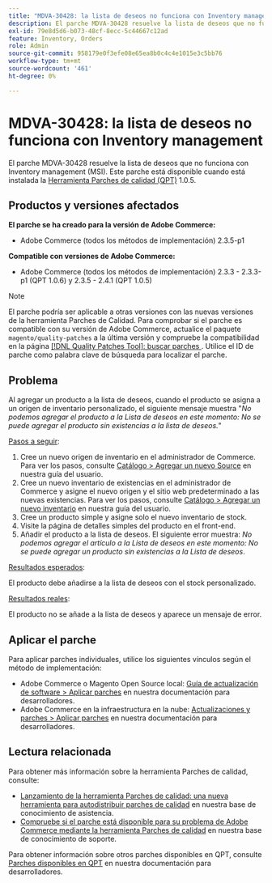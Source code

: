 ```yaml
---
title: "MDVA-30428: la lista de deseos no funciona con Inventory management"
description: El parche MDVA-30428 resuelve la lista de deseos que no funciona con Inventory management (MSI). Este parche está disponible cuando está instalada la [Quality Patches Tool (QPT)](/help/announcements/adobe-commerce-announcements/magento-quality-patches-released-new-tool-to-self-serve-quality-patches.md) 1.0.5.
exl-id: 79e8d5d6-b073-48cf-8ecc-5c44667c12ad
feature: Inventory, Orders
role: Admin
source-git-commit: 958179e0f3efe08e65ea8b0c4c4e1015e3c5bb76
workflow-type: tm+mt
source-wordcount: '461'
ht-degree: 0%

---
```


# MDVA-30428: la lista de deseos no funciona con Inventory management

El parche MDVA-30428 resuelve la lista de deseos que no funciona con Inventory management (MSI). Este parche está disponible cuando está instalada la [Herramienta Parches de calidad (QPT)](/help/announcements/adobe-commerce-announcements/magento-quality-patches-released-new-tool-to-self-serve-quality-patches.md) 1.0.5.

## Productos y versiones afectados

**El parche se ha creado para la versión de Adobe Commerce:**

* Adobe Commerce (todos los métodos de implementación) 2.3.5-p1

**Compatible con versiones de Adobe Commerce:**

* Adobe Commerce (todos los métodos de implementación) 2.3.3 - 2.3.3-p1 (QPT 1.0.6) y 2.3.5 - 2.4.1 (QPT 1.0.5)

>[!NOTE]
>
>El parche podría ser aplicable a otras versiones con las nuevas versiones de la herramienta Parches de Calidad. Para comprobar si el parche es compatible con su versión de Adobe Commerce, actualice el paquete `magento/quality-patches` a la última versión y compruebe la compatibilidad en la página [[!DNL Quality Patches Tool]: buscar parches ](https://devdocs.magento.com/quality-patches/tool.html#patch-grid). Utilice el ID de parche como palabra clave de búsqueda para localizar el parche.

## Problema

Al agregar un producto a la lista de deseos, cuando el producto se asigna a un origen de inventario personalizado, el siguiente mensaje muestra &quot;*No podemos agregar el producto a la Lista de deseos en este momento: No se puede agregar el producto sin existencias a la lista de deseos.*&quot;

<u>Pasos a seguir</u>:

1. Cree un nuevo origen de inventario en el administrador de Commerce. Para ver los pasos, consulte [Catálogo > Agregar un nuevo Source](https://docs.magento.com/user-guide/catalog/inventory-sources-add.html?itm_source=merchdocs&amp;itm_medium=search_page&amp;itm_campaign=federated_search&amp;itm_term=new%20inventory%20source) en nuestra guía del usuario.
1. Cree un nuevo inventario de existencias en el administrador de Commerce y asigne el nuevo origen y el sitio web predeterminado a las nuevas existencias. Para ver los pasos, consulte [Catálogo > Agregar un nuevo inventario](https://docs.magento.com/user-guide/catalog/inventory-stock-add.html#add-new-stock) en nuestra guía del usuario.
1. Cree un producto simple y asigne solo el nuevo inventario de stock.
1. Visite la página de detalles simples del producto en el front-end.
1. Añadir el producto a la lista de deseos. El siguiente error muestra: *No podemos agregar el artículo a la Lista de deseos en este momento: No se puede agregar un producto sin existencias a la Lista de deseos*.

<u>Resultados esperados</u>:

El producto debe añadirse a la lista de deseos con el stock personalizado.

<u>Resultados reales</u>:

El producto no se añade a la lista de deseos y aparece un mensaje de error.

## Aplicar el parche

Para aplicar parches individuales, utilice los siguientes vínculos según el método de implementación:

* Adobe Commerce o Magento Open Source local: [Guía de actualización de software > Aplicar parches](https://devdocs.magento.com/guides/v2.4/comp-mgr/patching/mqp.html) en nuestra documentación para desarrolladores.
* Adobe Commerce en la infraestructura en la nube: [Actualizaciones y parches > Aplicar parches](https://devdocs.magento.com/cloud/project/project-patch.html) en nuestra documentación para desarrolladores.

## Lectura relacionada

Para obtener más información sobre la herramienta Parches de calidad, consulte:

* [Lanzamiento de la herramienta Parches de calidad: una nueva herramienta para autodistribuir parches de calidad](/help/announcements/adobe-commerce-announcements/magento-quality-patches-released-new-tool-to-self-serve-quality-patches.md) en nuestra base de conocimiento de asistencia.
* [Compruebe si el parche está disponible para su problema de Adobe Commerce mediante la herramienta Parches de calidad](/help/support-tools/patches-available-in-qpt-tool/check-patch-for-magento-issue-with-magento-quality-patches.md) en nuestra base de conocimiento de soporte.

Para obtener información sobre otros parches disponibles en QPT, consulte [Parches disponibles en QPT](https://devdocs.magento.com/quality-patches/tool.html#patch-grid) en nuestra documentación para desarrolladores.

